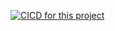 [![CICD for this project](https://github.com/jaypathak9460/New_CICD/actions/workflows/ci-cd.yaml/badge.svg)](https://github.com/jaypathak9460/New_CICD/actions/workflows/ci-cd.yaml)

